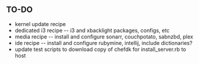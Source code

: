 ## TO-DO
- kernel update recipe
- dedicated i3 recipe -- i3 and xbacklight packages, configs, etc
- media recipe -- install and configure sonarr, couchpotato, sabnzbd, plex
- ide recipe -- install and configure rubymine, intellij, include dictionaries?
- update test scripts to download copy of chefdk for install_server.rb to host 
